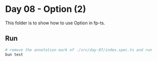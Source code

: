 # Day 08 - Option (2)

This folder is to show how to use Option in fp-ts.

## Run

```sh
# remove the annotation mark of ./src/day-07/index.spec.ts and run
bun test
```
